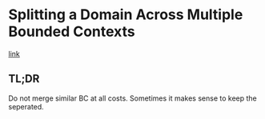 # Splitting a Domain Across Multiple Bounded Contexts

[link](https://verraes.net/2021/06/split-domain-across-bounded-contexts/)

## TL;DR

Do not merge similar BC at all costs. Sometimes it makes sense to keep the seperated.
